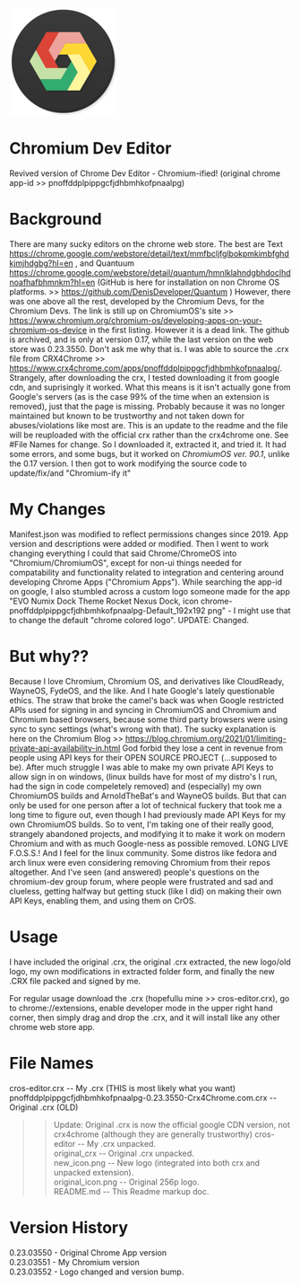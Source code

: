 <img src="https://github.com/Alex313031/Chromium-Dev-Editor/blob/main/new_icon.png">

# Chromium Dev Editor
Revived version of Chrome Dev Editor - Chromium-ified! (original chrome app-id >> pnoffddplpippgcfjdhbmhkofpnaalpg)

# Background
There are many sucky editors on the chrome web store.
The best are Text https://chrome.google.com/webstore/detail/text/mmfbcljfglbokpmkimbfghdkjmjhdgbg?hl=en , and Quantuum https://chrome.google.com/webstore/detail/quantum/hmnlklahndgbhdoclhdnoafhafbhmnkm?hl=en (GitHub is here for installation on non Chrome OS platforms. >> https://github.com/DenisDeveloper/Quantum )
However, there was one above all the rest, developed by the Chromium Devs, for the Chromium Devs. The link is still up on ChromiumOS's site >> https://www.chromium.org/chromium-os/developing-apps-on-your-chromium-os-device in the first listing. However it is a dead link. The github is archived, and is only at version 0.17, while the last version on the web store was 0.23.3550. Don't ask me why that is. I was able to source the .crx file from CRX4Chrome >> https://www.crx4chrome.com/apps/pnoffddplpippgcfjdhbmhkofpnaalpg/. Strangely, after downloading the crx, I tested downloading it from google cdn, and suprisingly it worked. What this means is it isn't actually gone from Google's servers (as is the case 99% of the time when an extension is removed), just that the page is missing. Probably because it was no longer maintained but known to be trustworthy and not taken down for abuses/violations like most are. This is an update to the readme and the file will be reuploaded with the official crx rather than the crx4chrome one. See #File Names for change. So I downloaded it, extracted it, and tried it. It had some errors, and some bugs, but it worked on *ChromiumOS ver. 90.1*, unlike the 0.17 version. I then got to work modifying the source code to update/fix/and "Chromium-ify it"

# My Changes
Manifest.json was modified to reflect permissions changes since 2019. App version and descriptions were added or modified. Then I went to work changing everything I could that said Chrome/ChromeOS into "Chromium/ChromiumOS", except for non-ui things needed for compatability and functionality related to integration and centering around developing Chrome Apps ("Chromium Apps"). While searching the app-id on google, I also stumbled across a custom logo someone made for the app "EVO Numix Dock Theme Rocket Nexus Dock, icon chrome-pnoffddplpippgcfjdhbmhkofpnaalpg-Default_192x192 png" - I might use that to change the default "chrome colored logo". UPDATE: Changed.

# But why??
Because I love Chromium, Chromium OS, and derivatives like CloudReady, WayneOS, FydeOS, and the like. And I hate Google's lately questionable ethics. The straw that broke the camel's back was when Google restricted APIs used for signing in and syncing in ChromiumOS and Chromium and Chromium based browsers, because some third party browsers were using sync to sync settings (what's wrong with that). The sucky explanation is here on the Chromium Blog >> https://blog.chromium.org/2021/01/limiting-private-api-availability-in.html God forbid they lose a cent in revenue from people using API keys for their OPEN SOURCE PROJECT (...supposed to be). After much struggle I was able to make my own private API Keys to allow sign in on windows, (linux builds have for most of my distro's I run, had the sign in code compeletely removed) and (especially) my own ChromiumOS builds and ArnoldTheBat's and WayneOS builds. But that can only be used for one person after a lot of technical fuckery that took me a long time to figure out, even though I had previously made API Keys for my own ChromiumOS builds. So to vent, I'm taking one of their really good, strangely abandoned projects, and modifying it to make it work on modern Chromium and with as much Google-ness as possible removed. LONG LIVE F.O.S.S.!
And I feel for the linux community. Some distros like fedora and arch linux were even considering removing Chromium from their repos altogether. And I've seen (and answered) people's questions on the chromium-dev group forum, where people were frustrated and sad and clueless, getting halfway but getting stuck (like I did) on making their own API Keys, enabling them, and using them on CrOS.

# Usage
I have included the original .crx, the original .crx extracted, the new logo/old logo, my own modifications in extracted folder form, and finally the new .CRX file packed and signed by me.

For regular usage download the .crx (hopefullu mine >> cros-editor.crx), go to chrome://extensions, enable developer mode in the upper right hand corner, then simply drag and drop the .crx, and it will install like any other chrome web store app.

# File Names
cros-editor.crx -- My .crx (THIS is most likely what you want)  
pnoffddplpippgcfjdhbmhkofpnaalpg-0.23.3550-Crx4Chrome.com.crx -- Original .crx (OLD)  
>>Update: Original .crx is now the official google CDN version, not crx4chrome (although they are generally trustworthy)
cros-editor -- My .crx unpacked.    
original_crx -- Original .crx unpacked.  
new_icon.png -- New logo (integrated into both crx and unpacked extension).  
original_icon.png -- Original 256p logo.  
README.md -- This Readme markup doc.  

# Version History
0.23.03550 - Original Chrome App version  
0.23.03551 - My Chromium version  
0.23.03552 - Logo changed and version bump.  
